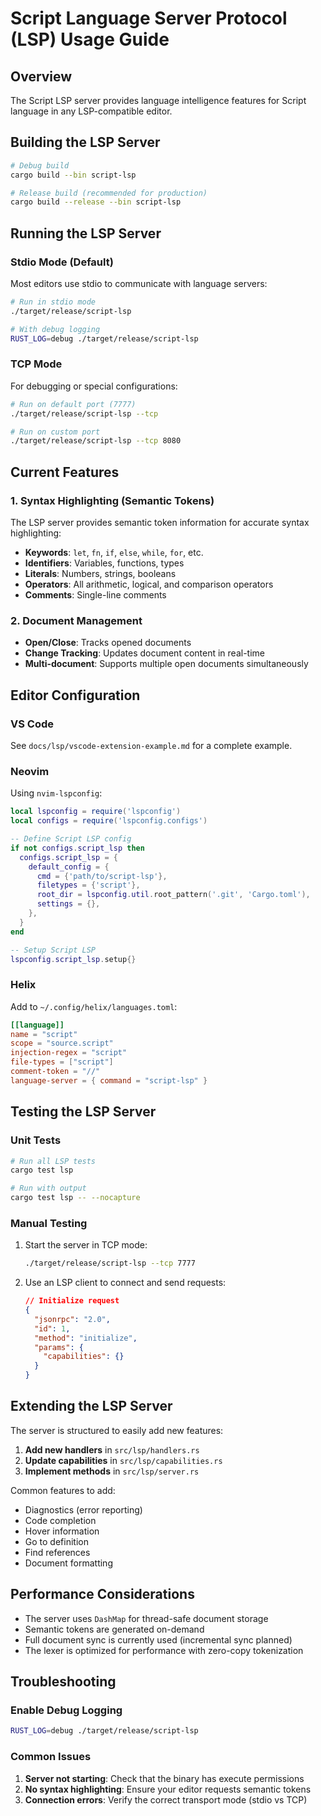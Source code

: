 # Script Language Server Protocol (LSP) Usage Guide

## Overview

The Script LSP server provides language intelligence features for Script language in any LSP-compatible editor.

## Building the LSP Server

```bash
# Debug build
cargo build --bin script-lsp

# Release build (recommended for production)
cargo build --release --bin script-lsp
```

## Running the LSP Server

### Stdio Mode (Default)

Most editors use stdio to communicate with language servers:

```bash
# Run in stdio mode
./target/release/script-lsp

# With debug logging
RUST_LOG=debug ./target/release/script-lsp
```

### TCP Mode

For debugging or special configurations:

```bash
# Run on default port (7777)
./target/release/script-lsp --tcp

# Run on custom port
./target/release/script-lsp --tcp 8080
```

## Current Features

### 1. Syntax Highlighting (Semantic Tokens)

The LSP server provides semantic token information for accurate syntax highlighting:

- **Keywords**: `let`, `fn`, `if`, `else`, `while`, `for`, etc.
- **Identifiers**: Variables, functions, types
- **Literals**: Numbers, strings, booleans
- **Operators**: All arithmetic, logical, and comparison operators
- **Comments**: Single-line comments

### 2. Document Management

- **Open/Close**: Tracks opened documents
- **Change Tracking**: Updates document content in real-time
- **Multi-document**: Supports multiple open documents simultaneously

## Editor Configuration

### VS Code

See `docs/lsp/vscode-extension-example.md` for a complete example.

### Neovim

Using `nvim-lspconfig`:

```lua
local lspconfig = require('lspconfig')
local configs = require('lspconfig.configs')

-- Define Script LSP config
if not configs.script_lsp then
  configs.script_lsp = {
    default_config = {
      cmd = {'path/to/script-lsp'},
      filetypes = {'script'},
      root_dir = lspconfig.util.root_pattern('.git', 'Cargo.toml'),
      settings = {},
    },
  }
end

-- Setup Script LSP
lspconfig.script_lsp.setup{}
```

### Helix

Add to `~/.config/helix/languages.toml`:

```toml
[[language]]
name = "script"
scope = "source.script"
injection-regex = "script"
file-types = ["script"]
comment-token = "//"
language-server = { command = "script-lsp" }
```

## Testing the LSP Server

### Unit Tests

```bash
# Run all LSP tests
cargo test lsp

# Run with output
cargo test lsp -- --nocapture
```

### Manual Testing

1. Start the server in TCP mode:
   ```bash
   ./target/release/script-lsp --tcp 7777
   ```

2. Use an LSP client to connect and send requests:
   ```json
   // Initialize request
   {
     "jsonrpc": "2.0",
     "id": 1,
     "method": "initialize",
     "params": {
       "capabilities": {}
     }
   }
   ```

## Extending the LSP Server

The server is structured to easily add new features:

1. **Add new handlers** in `src/lsp/handlers.rs`
2. **Update capabilities** in `src/lsp/capabilities.rs`
3. **Implement methods** in `src/lsp/server.rs`

Common features to add:
- Diagnostics (error reporting)
- Code completion
- Hover information
- Go to definition
- Find references
- Document formatting

## Performance Considerations

- The server uses `DashMap` for thread-safe document storage
- Semantic tokens are generated on-demand
- Full document sync is currently used (incremental sync planned)
- The lexer is optimized for performance with zero-copy tokenization

## Troubleshooting

### Enable Debug Logging

```bash
RUST_LOG=debug ./target/release/script-lsp
```

### Common Issues

1. **Server not starting**: Check that the binary has execute permissions
2. **No syntax highlighting**: Ensure your editor requests semantic tokens
3. **Connection errors**: Verify the correct transport mode (stdio vs TCP)